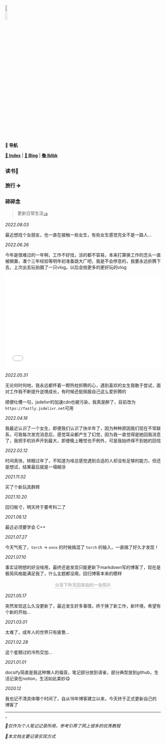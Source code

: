 <head><style type="text/css">h1:first-child {display:none;}</style><link rel="shortcut icon" href="https://fastly.jsdelivr.net/gh/lblbk/picgo/work/cola.svg"></head>

<img src="https://fastly.jsdelivr.net/gh/lblbk/picgo/work/20201224164001.png" width="11%" height="11%" >

**📡 导航**

**[🔬 Index](/)** \| **[🔎 Blog](/blog)** \| **[📚 lblbk](/lblbk)**

### 读书📖

### 旅行 :airplane:

### <span id="memo">碎碎念</span>

> 更新日常生活🛺

*2022.08.03*

最近想找个女朋友，也一直在接触一些女生，有些女生感觉完全不是一路人...

*2022.06.26*

今年是很难过的一年啊，工作不好找，活的都不容易，本来打算换工作的念头一直被搁置，凑个三年经验等明年初准备跳大厂吧，我是不会停息的，我要永远折腾下去，上次出去玩拍摄了一只vlog，以后会拍更多的更好玩的vlog

<div style="position: relative; padding: 30% 45%;">
<iframe style="position: absolute; width: 100%; height: 100%; left: 0; top: 0;" src="//player.bilibili.com/player.html?aid=726871961&bvid=BV1BS4y1z7nd&cid=727070964&page=1&as_wide=1&high_quality=1&danmaku=1" scrolling="no" border="0" frameborder="no" framespacing="0" allowfullscreen="true"></iframe>
</div>

*2022.05.31*

无论何时何地，我永远都怀着一颗热枕折腾的心，遇到喜欢的女生我敢于尝试，面对工作我不断提升逆境成长，有时候还挺佩服自己这么爱折腾的

顺便吐槽一句，jsdelivr的加速cdn也被污染，我真是醉了，目前改为`https://fastly.jsdelivr.net`可用

*2022.04.16*

我最近认识了一个女生，即便我们认识了快半年了，因为种种原因我们现在不常联系，可我每次发完消息后，感觉耳朵都产生了幻觉，因为我一直觉得是她回我消息了，我把手机铃声开到最大，即便晚上睡觉也不例外，可是我始终得不到她的回信

*2022.02.12*

时间真快，转眼过年了，不知道为啥总感觉遇到合适的人却没有足够的能力，但还是想试，结果最后就是一塌糊涂

*2021.11.02*

买了个新玩具群辉

*2021.10.20*

回归板寸，明天终于要考科二了

*2021.08.12*

最近必须要学会 C++ 

*2021.07.27*

今天气死了，`torch` -> `onnx` 的时候搞混了 `torch` 的输入，一直搞了好久才发现！

*2021.07.10*

事实证明想的好没啥用，最终还是发现只能更新下markdown写的博客了，现在是极简风格能满足我了，什么主题都没用，回归博客本来的模样

<center>
    <img style="border-radius: 0.3125em;
    box-shadow: 0 2px 4px 0 rgba(34,36,38,.12),0 2px 10px 0 rgba(34,36,38,.08);zoom: 8%;" 
    src="https://fastly.jsdelivr.net/gh/lblbk/picgo/img/WeChat%20Image_20210710112233.jpg">
    <br>
    <div style="color:orange; border-bottom: 1px solid #d9d9d9;
    display: inline-block;
    color: #999;
    padding: 2px;">分享下昨天回来拍的一张照片</div>
</center>

*2021.05.17*

突然发现这么久没更新了，最近发生好多事情，终于换了新工作，新环境，希望有个新的开始...

*2021.03.01*

太难了，成年人的世界只有疲惫...

*2021.02.28*

这个星期过的冷热交加...

*2021.01.01*

docsify简直是我这种懒人的福音，笔记部分放到语雀，部分典型放到github，生活记录在notion，生活如此美妙😋

*2020.12*

我也记不清具体哪个时间了，自从18年博客建立以来，今天终于正式更新自己的博客了

***

<img src="https://fastly.jsdelivr.net/gh/lblbk/picgo/img/default1.jpg" style="zoom: 35%;" >

*🎉仅作为个人笔记记录所用，参考引荐了网上很多的优秀教程*

*🎉本文档主要记录实现方式*
